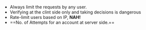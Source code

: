 - Always limit the requests by any user.
- Verifying at the clint side only and taking decisions is dangerous
- Rate-limit users based on IP, **NAH!**
- ==No. of Attempts for an account at server side.==
